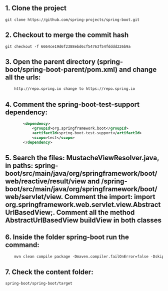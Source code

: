  ## 1. Clone the project 
    git clone https://github.com/spring-projects/spring-boot.git

## 2. Checkout to merge the commit hash
    git checkout -f 6664ce19d6f2388ebd6cf54763f54fdddd226b9a

## 3. Open the parent directory (spring-boot/spring-boot-parent/pom.xml) and change all the urls:
```xml
    http://repo.spring.io change to https://repo.spring.io
```

## 4. Comment the spring-boot-test-support dependency:
```xml
        <dependency>
            <groupId>org.springframework.boot</groupId>
            <artifactId>spring-boot-test-support</artifactId>
            <scope>test</scope>
        </dependency>
```

## 5. Search the files: MustacheViewResolver.java, in paths: spring-boot/src/main/java/org/springframework/boot/web/reactive/result/view and /spring-boot/src/main/java/org/springframework/boot/web/servlet/view. Comment the import: import org.springframework.web.servlet.view.AbstractUrlBasedView;. Comment all the method AbstractUrlBasedView buildView in both classes

## 6. Inside the folder spring-boot run the command:
```xml
    mvn clean compile package -Dmaven.compiler.failOnError=false -DskipTests jar:test-jar
```

## 7. Check the content folder: 
    spring-boot/spring-boot/target
